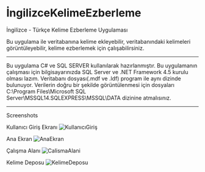 # İngilizceKelimeEzberleme
İngilizce - Türkçe Kelime Ezberleme Uygulaması

Bu uygulama ile veritabanına kelime ekleyebilir, veritabanındaki kelimeleri görüntüleyebilir, kelime ezberlemek için çalışabilirsiniz.

**************************************************************************************************************************************
Bu uygulama C# ve SQL SERVER kullanılarak hazırlanmıştır.
Bu uygulamanın çalışması için bilgisayarınızda SQL Server ve .NET Framework 4.5 kurulu olması lazım. 
Veritabanı dosyası(.mdf ve .ldf) program ile aynı dizinde bulunuyor.
Verilerin doğru bir şekilde görüntülenmesi için dosyaları  C:\Program Files\Microsoft SQL Server\MSSQL14.SQLEXPRESS\MSSQL\DATA dizinine atmalısınız.

**************************************************************************************************************************************
Screenshots

Kullanıcı Giriş Ekranı ![KullanıcıGiriş](https://user-images.githubusercontent.com/43048105/58023493-9756f200-7b18-11e9-86a8-47e5354f4a86.jpg)

Ana Ekran ![AnaEkran](https://user-images.githubusercontent.com/43048105/58023493-9756f200-7b18-11e9-86a8-47e5354f4a86.jpg)

Çalışma Alanı ![CalismaAlani](https://user-images.githubusercontent.com/43048105/58023537-b190d000-7b18-11e9-9e0b-7476bb01c244.jpg)

Kelime Deposu ![KelimeDeposu](https://user-images.githubusercontent.com/43048105/58023567-c2414600-7b18-11e9-99ea-c5d474b2be36.jpg)
